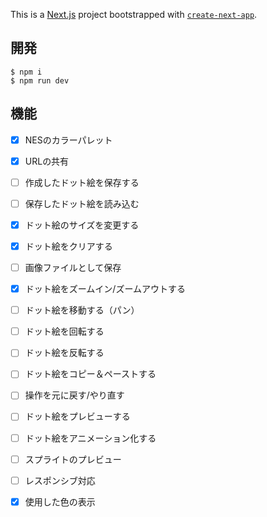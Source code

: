 This is a [Next.js](https://nextjs.org/) project bootstrapped with [`create-next-app`](https://github.com/vercel/next.js/tree/canary/packages/create-next-app).

## 開発

```
$ npm i
$ npm run dev
```

## 機能

- [x] NESのカラーパレット
- [x] URLの共有
- [ ] 作成したドット絵を保存する
- [ ] 保存したドット絵を読み込む
- [x] ドット絵のサイズを変更する
- [x] ドット絵をクリアする
- [ ] 画像ファイルとして保存
- [x] ドット絵をズームイン/ズームアウトする
- [ ] ドット絵を移動する（パン）
- [ ] ドット絵を回転する
- [ ] ドット絵を反転する
- [ ] ドット絵をコピー＆ペーストする
- [ ] 操作を元に戻す/やり直す
- [ ] ドット絵をプレビューする
- [ ] ドット絵をアニメーション化する
- [ ] スプライトのプレビュー
- [ ] レスポンシブ対応
- [x] 使用した色の表示


